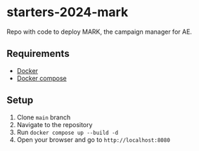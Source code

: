 # starters-2024-mark

Repo with code to deploy MARK, the campaign manager for AE.

## Requirements

- [Docker](https://docs.docker.com/engine/install/)
- [Docker compose](https://docs.docker.com/compose/install/)

## Setup

1. Clone `main` branch
2. Navigate to the repository
3. Run `docker compose up --build -d`
4. Open your browser and go to `http://localhost:8080`
